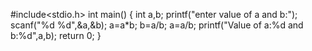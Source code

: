 #include<stdio.h>
int main()
{
	int a,b;
	printf("enter value of a and b:");
	scanf("%d %d",&a,&b);
	a=a*b;
	b=a/b;
	a=a/b;
	printf("Value of a:%d and b:%d",a,b);
	return 0;
}
